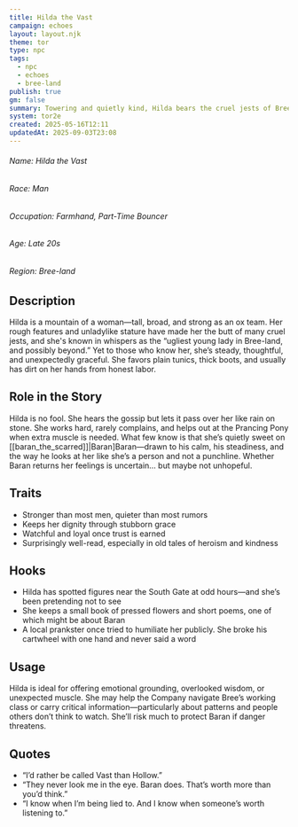 ```yaml
---
title: Hilda the Vast
campaign: echoes
layout: layout.njk
theme: tor
type: npc
tags:
  - npc
  - echoes
  - bree-land
publish: true
gm: false
summary: Towering and quietly kind, Hilda bears the cruel jests of Bree with dignity—and carries a soft spot for Baran.
system: tor2e
created: 2025-05-16T12:11
updatedAt: 2025-09-03T23:08
---
```

###### Name: Hilda the Vast  
###### Race: Man  
###### Occupation: Farmhand, Part-Time Bouncer  
###### Age: Late 20s  
###### Region: Bree-land  

## Description
Hilda is a mountain of a woman—tall, broad, and strong as an ox team. Her rough features and unladylike stature have made her the butt of many cruel jests, and she's known in whispers as the “ugliest young lady in Bree-land, and possibly beyond.” Yet to those who know her, she’s steady, thoughtful, and unexpectedly graceful. She favors plain tunics, thick boots, and usually has dirt on her hands from honest labor.

## Role in the Story
Hilda is no fool. She hears the gossip but lets it pass over her like rain on stone. She works hard, rarely complains, and helps out at the Prancing Pony when extra muscle is needed. What few know is that she’s quietly sweet on [[baran_the_scarred]]|Baran]Baran—drawn to his calm, his steadiness, and the way he looks at her like she’s a person and not a punchline. Whether Baran returns her feelings is uncertain… but maybe not unhopeful.

## Traits
- Stronger than most men, quieter than most rumors  
- Keeps her dignity through stubborn grace  
- Watchful and loyal once trust is earned  
- Surprisingly well-read, especially in old tales of heroism and kindness

## Hooks
- Hilda has spotted figures near the South Gate at odd hours—and she’s been pretending not to see  
- She keeps a small book of pressed flowers and short poems, one of which might be about Baran  
- A local prankster once tried to humiliate her publicly. She broke his cartwheel with one hand and never said a word

## Usage
Hilda is ideal for offering emotional grounding, overlooked wisdom, or unexpected muscle. She may help the Company navigate Bree’s working class or carry critical information—particularly about patterns and people others don’t think to watch. She’ll risk much to protect Baran if danger threatens.

## Quotes
- “I’d rather be called Vast than Hollow.”  
- “They never look me in the eye. Baran does. That’s worth more than you’d think.”  
- “I know when I’m being lied to. And I know when someone’s worth listening to.”
